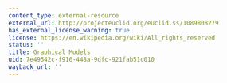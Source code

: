 ```yaml
---
content_type: external-resource
external_url: http://projecteuclid.org/euclid.ss/1089808279
has_external_license_warning: true
license: https://en.wikipedia.org/wiki/All_rights_reserved
status: ''
title: Graphical Models
uid: 7e49542c-f916-448a-9dfc-921fab51c010
wayback_url: ''
---
```

